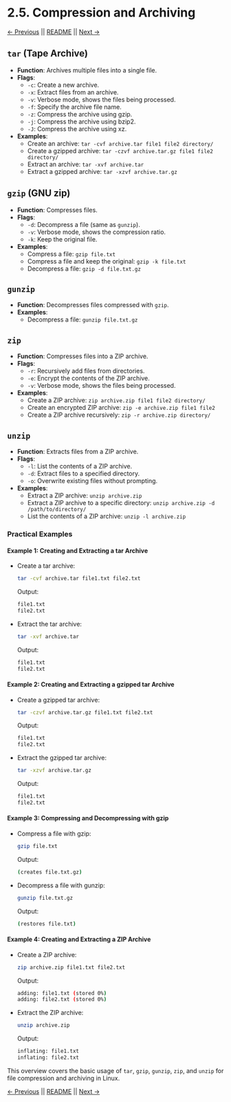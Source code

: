 # 2.5. Compression and Archiving

[← Previous](./2.4-Permissions.md) || [README](../README.md) || [Next →](./2.6-Piping-and-Redirection.md)

## **`tar` (Tape Archive)**

- **Function**: Archives multiple files into a single file.
- **Flags**:
  - `-c`: Create a new archive.
  - `-x`: Extract files from an archive.
  - `-v`: Verbose mode, shows the files being processed.
  - `-f`: Specify the archive file name.
  - `-z`: Compress the archive using gzip.
  - `-j`: Compress the archive using bzip2.
  - `-J`: Compress the archive using xz.
- **Examples**:
  - Create an archive: `tar -cvf archive.tar file1 file2 directory/`
  - Create a gzipped archive: `tar -czvf archive.tar.gz file1 file2 directory/`
  - Extract an archive: `tar -xvf archive.tar`
  - Extract a gzipped archive: `tar -xzvf archive.tar.gz`

## **`gzip` (GNU zip)**

- **Function**: Compresses files.
- **Flags**:
  - `-d`: Decompress a file (same as `gunzip`).
  - `-v`: Verbose mode, shows the compression ratio.
  - `-k`: Keep the original file.
- **Examples**:
  - Compress a file: `gzip file.txt`
  - Compress a file and keep the original: `gzip -k file.txt`
  - Decompress a file: `gzip -d file.txt.gz`

## **`gunzip`**

- **Function**: Decompresses files compressed with `gzip`.
- **Examples**:
  - Decompress a file: `gunzip file.txt.gz`

## **`zip`**

- **Function**: Compresses files into a ZIP archive.
- **Flags**:
  - `-r`: Recursively add files from directories.
  - `-e`: Encrypt the contents of the ZIP archive.
  - `-v`: Verbose mode, shows the files being processed.
- **Examples**:
  - Create a ZIP archive: `zip archive.zip file1 file2 directory/`
  - Create an encrypted ZIP archive: `zip -e archive.zip file1 file2`
  - Create a ZIP archive recursively: `zip -r archive.zip directory/`

## **`unzip`**

- **Function**: Extracts files from a ZIP archive.
- **Flags**:
  - `-l`: List the contents of a ZIP archive.
  - `-d`: Extract files to a specified directory.
  - `-o`: Overwrite existing files without prompting.
- **Examples**:
  - Extract a ZIP archive: `unzip archive.zip`
  - Extract a ZIP archive to a specific directory: `unzip archive.zip -d /path/to/directory/`
  - List the contents of a ZIP archive: `unzip -l archive.zip`

### Practical Examples

#### Example 1: Creating and Extracting a tar Archive

- Create a tar archive:
  ```sh
  tar -cvf archive.tar file1.txt file2.txt
  ```
  Output:
  ```sh
  file1.txt
  file2.txt
  ```
- Extract the tar archive:
  ```sh
  tar -xvf archive.tar
  ```
  Output:
  ```sh
  file1.txt
  file2.txt
  ```

#### Example 2: Creating and Extracting a gzipped tar Archive

- Create a gzipped tar archive:
  ```sh
  tar -czvf archive.tar.gz file1.txt file2.txt
  ```
  Output:
  ```sh
  file1.txt
  file2.txt
  ```
- Extract the gzipped tar archive:
  ```sh
  tar -xzvf archive.tar.gz
  ```
  Output:
  ```sh
  file1.txt
  file2.txt
  ```

#### Example 3: Compressing and Decompressing with gzip

- Compress a file with gzip:
  ```sh
  gzip file.txt
  ```
  Output:
  ```sh
  (creates file.txt.gz)
  ```
- Decompress a file with gunzip:
  ```sh
  gunzip file.txt.gz
  ```
  Output:
  ```sh
  (restores file.txt)
  ```

#### Example 4: Creating and Extracting a ZIP Archive

- Create a ZIP archive:
  ```sh
  zip archive.zip file1.txt file2.txt
  ```
  Output:
  ```sh
  adding: file1.txt (stored 0%)
  adding: file2.txt (stored 0%)
  ```
- Extract the ZIP archive:
  ```sh
  unzip archive.zip
  ```
  Output:
  ```sh
  inflating: file1.txt
  inflating: file2.txt
  ```

This overview covers the basic usage of `tar`, `gzip`, `gunzip`, `zip`, and `unzip` for file compression and archiving in Linux.

[← Previous](./2.4-Permissions.md) || [README](../README.md) || [Next →](./2.6-Piping-and-Redirection.md)
